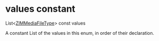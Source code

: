 


# values constant







List&lt;[ZIMMediaFileType](../../zego_uikit_prebuilt_live_audio_room/ZIMMediaFileType.md)> const values
  




<p>A constant List of the values in this enum, in order of their declaration.</p>










